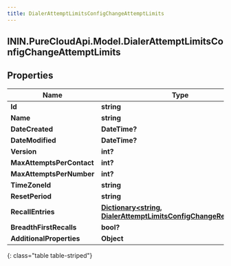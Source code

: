 ```yaml
---
title: DialerAttemptLimitsConfigChangeAttemptLimits
---
```

## ININ.PureCloudApi.Model.DialerAttemptLimitsConfigChangeAttemptLimits

## Properties

|Name | Type | Description | Notes|
|------------ | ------------- | ------------- | -------------|
| **Id** | **string** |  | [optional] |
| **Name** | **string** |  | [optional] |
| **DateCreated** | **DateTime?** |  | [optional] |
| **DateModified** | **DateTime?** |  | [optional] |
| **Version** | **int?** |  | [optional] |
| **MaxAttemptsPerContact** | **int?** |  | [optional] |
| **MaxAttemptsPerNumber** | **int?** |  | [optional] |
| **TimeZoneId** | **string** |  | [optional] |
| **ResetPeriod** | **string** |  | [optional] |
| **RecallEntries** | [**Dictionary&lt;string, DialerAttemptLimitsConfigChangeRecallEntry&gt;**](DialerAttemptLimitsConfigChangeRecallEntry.html) |  | [optional] |
| **BreadthFirstRecalls** | **bool?** |  | [optional] |
| **AdditionalProperties** | **Object** |  | [optional] |
{: class="table table-striped"}


